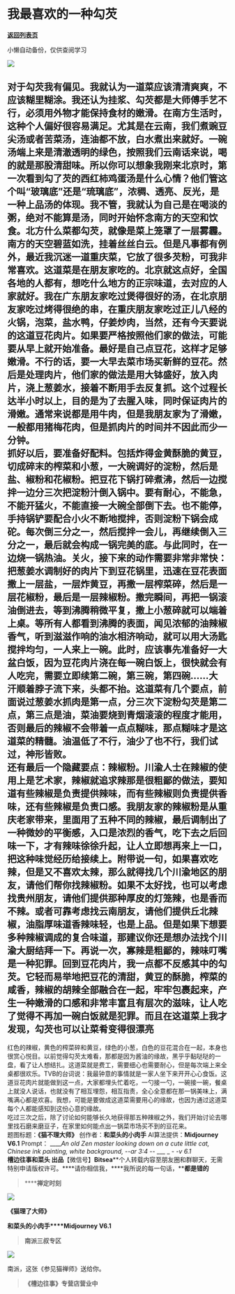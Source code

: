 # 我最喜欢的一种勾芡

[**返回列表页**](/gzh/槽边往事)

小懒自动备份，仅供查阅学习

![](https://mmbiz.qpic.cn/mmbiz_jpg/Ia6gU9JNtkoiaKb7icPAhjpZ5jH3gHdjXb1mb4xibNCvBkjCHia6pTsMR7zQxvibeGGsEw0s3hXWFlRWuVcRHvmhkDA/640?wx_fmt=jpeg&from;=appmsg)

对于勾芡我有偏见。我就认为一道菜应该清清爽爽，不应该糊里糊涂。我还认为挂浆、勾芡都是大师傅手艺不行，必须用外物才能保持食材的嫩滑。在南方生活时，这种个人偏好很容易满足。尤其是在云南，我们煮豌豆尖汤或者苦菜汤，连油都不放，白水煮出来就好。一碗汤端上来是清澈透明的绿色，按照我们云南话来说，喝的就是那股清甜味。所以你可以想象我刚来北京时，第一次看到勾了芡的西红柿鸡蛋汤是什么心情？他们管这个叫“玻璃底”还是“琉璃底”，浓稠、透亮、反光，是一种上品汤的体现。我不管，我就认为自己是在喝淡的粥，绝对不能算是汤，同时开始怀念南方的天空和饮食。北方什么菜都勾芡，就像是菜上笼罩了一层雾霾。南方的天空碧蓝如洗，挂着丝丝白云。但是凡事都有例外，最近我沉迷一道重庆菜，它放了很多芡粉，可我非常喜欢。这道菜是在朋友家吃的。北京就这点好，全国各地的人都有，想吃什么地方的正宗味道，去对应的人家就好。我在广东朋友家吃过煲得很好的汤，在北京朋友家吃过烤得很绝的串，在重庆朋友家吃过正儿八经的火锅，泡菜，盐水鸭，仔姜炒肉，当然，还有今天要说的这道豆花肉片。如果要严格按照他们家的做法，可能要从早上就开始准备。最好是自己点豆花，这样才足够嫩滑。不行的话，要一大早去菜市场买新鲜的豆花。然后是处理肉片，他们家的做法是用大钵盛好，放入肉片，浇上葱姜水，接着不断用手去反复抓。这个过程长达半小时以上，目的是为了去腥入味，同时保证肉片的滑嫩。通常来说都是用牛肉，但是我朋友家为了滑嫩，一般都用猪梅花肉，但是抓肉片的时间并不因此而少一分钟。  
抓好以后，要准备好配料。包括炸得金黄酥脆的黄豆，切成碎末的榨菜和小葱，一大碗调好的淀粉，然后是盐、椒粉和花椒粉。把豆花下锅打碎煮沸，然后一边搅拌一边分三次把淀粉汁倒入锅中。要有耐心，不能急，不能开猛火，不能直接一大碗全部倒下去。也不能停，手持锅铲要配合小火不断地搅拌，否则淀粉下锅会成砣。每次倒三分之一，然后搅拌一会儿，再继续倒入三分之一，最后就会构成一锅完美的底。与此同时，在一边烧一锅热油。关火，接下来的动作需要非常非常快：把葱姜水调制好的肉片下到豆花锅里，迅速在豆花表面撒上一层盐，一层炸黄豆，再撒一层榨菜碎，然后是一层花椒粉，最后是一层辣椒粉。撒完瞬间，再把一锅滚油倒进去，等到沸腾稍微平复，撒上小葱碎就可以端着上桌。等所有人都看到沸腾的表面，闻见浓郁的油辣椒香气，听到滋滋作响的油水相济响动，就可以用大汤匙搅拌均匀，一人来上一碗。此时，应该事先准备好一大盆白饭，因为豆花肉片浇在每一碗白饭上，很快就会有人吃完，需要立即续第二碗，第三碗，第四碗......大汗顺着脖子流下来，头都不抬。这道菜有几个要点，前面说过葱姜水抓肉是第一点，分三次下淀粉勾芡是第二点，第三点是油，菜油要烧到青烟滚滚的程度才能用，否则最后的辣椒不会带着一点点糊味，那点糊味才是这道菜的精髓。油温低了不行，油少了也不行，我们试过，神形皆败。  
还有最后一个隐藏要点：辣椒粉。川渝人士在辣椒的使用上是艺术家，辣椒就追求辣那是很粗鄙的做法，要知道有些辣椒是负责提供辣味，而有些辣椒则负责提供香味，还有些辣椒是负责口感。我朋友家的辣椒粉是从重庆老家带来，里面用了五种不同的辣椒，最后调制出了一种微妙的平衡感，入口是浓烈的香气，吃下去之后回味一下，才有辣味徐徐升起，让人立即想再来上一口，把这种味觉经历给接续上。附带说一句，如果喜欢吃辣，但是又不喜欢太辣，那么就得找几个川渝地区的朋友，请他们帮你找辣椒粉。如果不太好找，也可以考虑找贵州朋友，请他们提供那种厚皮的灯笼辣，也是香而不辣。或者可靠考虑找云南朋友，请他们提供丘北辣椒，油脂厚味道香辣味轻，也是上品。但是如果下想要多种辣椒调成的复合味道，那建议你还是想办法找个川渝大厨结拜一下。再说一次，寡辣是粗鄙的，辣味叮嘴是一种犯罪。回到豆花肉片，我一点都不反感其中的勾芡。它轻而易举地把豆花的清甜，黄豆的酥脆，榨菜的咸香，辣椒的胡辣全部融合在一起，牢牢包裹起来，产生一种嫩滑的口感和非常丰富且有层次的滋味，让人吃了觉得不再加一碗白饭就是犯罪。而且在这道菜上我才发现，勾芡也可以让菜肴变得很漂亮
---
红色的辣椒，黄色的榨菜碎和黄豆，绿色的小葱，白色的豆花混合在一起，本身也很赏心悦目。以前觉得勾芡太难看，那都是因为酱油的缘故，黑乎乎黏哒哒的一盘，看了让人想结扎。这道菜就是费工，需要细心也需要耐心，但是每次端上来全桌都很欢乐。TVB的台词说：我最钟意的事情就是一家人坐下来开开心心食饭。这道豆花肉片就能做到这一点，大家都埋头忙着吃，一勺接一勺，一碗接一碗，餐桌上就没人说话，也就没有了相互埋怨，相互指责，全心全意都在那一锅美味上，满嘴满心都是欢喜。我想，可能是要做成这道菜需要用心的缘故，也因为通过这道菜每个人都能感知到这份心意的缘故。  
吃过三次之后，除了讨论如何能够长久地获得那五种辣椒之外，我们开始讨论去哪里找石磨来磨豆子，在家里如何能点出一锅菜市场买不到的豆花来。  
题图标题：**《猫不理大师》** 创作者：**和菜头的小肉手** AI算法提供：**Midjourney V6.1** Prompt： _____An
old Zen master looking down on a cute little cat, Chinese ink painting, white
background, --ar 3:4 --_ ___ _ __-_ -v 6.1_  
**槽边往事****和菜头
出品******【微信号】****Bitsea******个人转载内容至朋友圈和群聊天，无需特别申请版权许可。****请你相信我，****我所说的每一句话，****都是错的**

> ******禅定时刻**

![](https://mmbiz.qpic.cn/mmbiz_jpg/Ia6gU9JNtkoiaKb7icPAhjpZ5jH3gHdjXbQbqkgVcu5aFB9b2Opkvu1MPKBhiaapyfYWUODwOuZaiafmEwuCias2k7Q/640?wx_fmt=jpeg&from;=appmsg)

**《猫理了大师》**

**和菜头的小肉手****Midjourney V6.1**

> **南派三叔专区**

![](https://mmbiz.qpic.cn/mmbiz_jpg/Ia6gU9JNtkoiaKb7icPAhjpZ5jH3gHdjXbmG3ts8M5T6yGZHYic5u8iaQYBHKKibHxVed3e5nCnWJMK3jUrEXFLyUAw/640?wx_fmt=jpeg&from;=appmsg)

南派，这张《参见猫禅师》送给你。

> **《槽边往事》专营店营业中**

  

